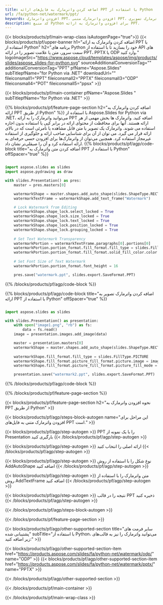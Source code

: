 ```yaml
---
title: اضافه کردن واترمارک به فایل‌های ارائه PPT با استفاده از Python
url: /fa/python-net/watermark/ppt/
keywords: افزودن واترمارک PPT، افزودن واترمارک متنی PPT، افزودن واترمارک تصویری PPT
description: کد منبع Python برای افزودن واترمارک به ارائه PPT.
---
```


{{< blocks/products/pf/main-wrap-class isAutogenPage="true">}}
{{< blocks/products/pf/upper-banner h1="اضافه کردن واترمارک به ارائه PPT با استفاده از Python" h2="برنامه های Python خود را بسازید تا با استفاده از API های سمت سرور، متن یا علامت تصویر را در ارائه PPT، PPTX یا ODP وارد کنید." logoImageSrc="https://www.aspose.cloud/templates/aspose/img/products/slides/aspose_slides-for-python.svg" sourceAdditionalConversionTag="" additionalConversionTag="PPT" pfName="Aspose.Slides" subTitlepfName="for Python via .NET" downloadUrl="" fileiconsmall1="PPT" fileiconsmall2="PPTX" fileiconsmall3="ODP" fileiconsmall4="POT" fileiconsmall5="ppsx" >}}

{{< blocks/products/pf/main-container pfName="Aspose.Slides " subTitlepfName="for Python via .NET" >}}

{{% blocks/products/pf/feature-page-section  h2="اضافه کردن واترمارک به ارائه PPT از طریق Python" %}}
با استفاده از Aspose.Slides for Python via .NET، می‌توانید واترمارک را به ارائه PPT اضافه کنید. واترمارک ها بخش مهمی از هر ارائه هستند. آنها برای محافظت از محتوای ارائه در برابر کپی یا استفاده بدون اجازه استفاده می شوند. واترمارک یک تصویر یا متن قابل مشاهده یا نامرئی است که در بالای ارائه قرار می گیرد. می توان از آن برای شناسایی صاحب ارائه و جلوگیری از استفاده غیرمجاز استفاده کرد. همچنین می‌توان از واترمارک‌ها برای افزودن حسی حرفه‌ای به ارائه استفاده کرد و آن را صیقلی‌تر نشان داد. 
{{% blocks/products/pf/agp/code-block title="اضافه کردن متن واترمارک به PPT با استفاده از Python" offSpacer="true" %}}

```py

import aspose.slides as slides
import aspose.pydrawing as draw

with slides.Presentation() as pres:
    master = pres.masters[0]

    watermarkShape = master.shapes.add_auto_shape(slides.ShapeType.RECTANGLE, 0, 0, 100, 100)
    watermarkTextFrame = watermarkShape.add_text_frame("Watermark")

    # Lock Watermark from Editing
    watermarkShape.shape_lock.select_locked = True
    watermarkShape.shape_lock.size_locked = True
    watermarkShape.shape_lock.text_locked = True
    watermarkShape.shape_lock.position_locked = True
    watermarkShape.shape_lock.grouping_locked = True
    
    # Set Text Watermark Transparency
    watermarkPortion = watermarkTextFrame.paragraphs[0].portions[0]
    watermarkPortion.portion_format.fill_format.fill_type = slides.FillType.SOLID
    watermarkPortion.portion_format.fill_format.solid_fill_color.color = draw.Color.from_argb(150, 200, 200, 200)
    
    # Set Font Size of Text Watermark
    watermarkPortion.portion_format.font_height = 16

    pres.save("watermark.ppt", slides.export.SaveFormat.PPT)
```

{{% /blocks/products/pf/agp/code-block %}}

{{% blocks/products/pf/agp/code-block title="اضافه کردن واترمارک تصویر به ارائه PPT با استفاده از Python" offSpacer="true" %}}

```py

import aspose.slides as slides

with slides.Presentation() as presentation:
    with open("image1.png", "rb") as fs:
        data = fs.read()
    image = presentation.images.add_image(data)

    master = presentation.masters[0]
    watermarkShape = master.shapes.add_auto_shape(slides.ShapeType.RECTANGLE, 0, 0, image.width, image.height)
    
    watermarkShape.fill_format.fill_type = slides.FillType.PICTURE
    watermarkShape.fill_format.picture_fill_format.picture.image = image
    watermarkShape.fill_format.picture_fill_format.picture_fill_mode = slides.PictureFillMode.STRETCH

    presentation.save("watermark2.ppt", slides.export.SaveFormat.PPT)
```

{{% /blocks/products/pf/agp/code-block %}}

{{% /blocks/products/pf/feature-page-section %}}

{{< blocks/products/pf/feature-page-section  h2="نحوه افزودن واترمارک به PPT از طریق Python" >}}

{{< blocks/products/pf/agp/steps-block-autogen name="این مراحل برای افزودن واترمارک متنی به فایل‌های PPT است." >}}

{{< blocks/products/pf/agp/step-autogen >}}
PPT را با یک نمونه از Presentation بارگیری کنید
{{< /blocks/products/pf/agp/step-autogen >}}

{{< blocks/products/pf/agp/step-autogen >}}
ارائه اصلی را انتخاب کنید
{{< /blocks/products/pf/agp/step-autogen >}}

{{< blocks/products/pf/agp/step-autogen >}}
نوع شکل را با استفاده از روش AddAutoShape اضافه کنید
{{< /blocks/products/pf/agp/step-autogen >}}

{{< blocks/products/pf/agp/step-autogen >}}
متن واترمارک را با استفاده از روش AddTextFrame اضافه کنید
{{< /blocks/products/pf/agp/step-autogen >}}

{{< blocks/products/pf/agp/step-autogen >}}
نتیجه را در قالب PPT ذخیره کنید
{{< /blocks/products/pf/agp/step-autogen >}}

{{< /blocks/products/pf/agp/steps-block-autogen >}}

{{< /blocks/products/pf/feature-page-section >}}

{{< blocks/products/pf/agp/other-supported-section title="سایر فرمت های پشتیبانی شده" subTitle="با استفاده از Python، می‌توانید واترمارک را نیز به قالب‌های زیر اضافه کنید:" >}}

{{< blocks/products/pf/agp/other-supported-section-item href="https://products.aspose.com/slides/fa/python-net/watermark/odp/" name="ODP" >}}
{{< blocks/products/pf/agp/other-supported-section-item href="https://products.aspose.com/slides/fa/python-net/watermark/pptx/" name="PPTX" >}}


{{< /blocks/products/pf/agp/other-supported-section >}}

{{< /blocks/products/pf/main-container >}}
    
{{< /blocks/products/pf/main-wrap-class >}}